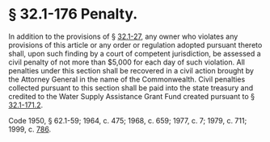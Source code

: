 # § 32.1-176 Penalty.

<p>In addition to the provisions of § <a href='http://law.lis.virginia.gov/vacode/32.1-27/'>32.1-27</a>, any owner who violates any provisions of this article or any order or regulation adopted pursuant thereto shall, upon such finding by a court of competent jurisdiction, be assessed a civil penalty of not more than $5,000 for each day of such violation. All penalties under this section shall be recovered in a civil action brought by the Attorney General in the name of the Commonwealth. Civil penalties collected pursuant to this section shall be paid into the state treasury and credited to the Water Supply Assistance Grant Fund created pursuant to § <a href='http://law.lis.virginia.gov/vacode/32.1-171.2/'>32.1-171.2</a>.</p><p>Code 1950, § 62.1-59; 1964, c. 475; 1968, c. 659; 1977, c. 7; 1979, c. 711; 1999, c. <a href='http://lis.virginia.gov/cgi-bin/legp604.exe?991+ful+CHAP0786'>786</a>.</p>